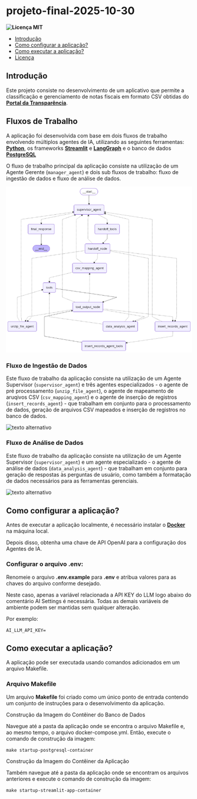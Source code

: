 # projeto-final-2025-10-30

**![Licença MIT](https://img.shields.io/badge/Licença-MIT-blue.svg)**

- [Introdução](#introdução)
- [Como configurar a aplicação?](#como-configurar-a-aplicação)
- [Como executar a aplicação?](#como-executar-a-aplicação)
- [Licença](#licença)

## Introdução

Este projeto consiste no desenvolvimento de um aplicativo que permite a classificação e gerenciamento de notas fiscais em formato CSV obtidas do [**Portal da Transparência**](https://portaldatransparencia.gov.br/download-de-dados/notas-fiscais).

## Fluxos de Trabalho

A aplicação foi desenvolvida com base em dois fluxos de trabalho envolvendo múltiplos agentes de IA, utilizando as seguintes ferramentas: [**Python**](https://www.python.org/), os frameworks [**Streamlit**](https://streamlit.io/) e [**LangGraph**](https://www.langchain.com/langgraph) e o banco de dados
[**PostgreSQL**](https://www.postgresql.org/)

O fluxo de trabalho principal da aplicação consiste na utilização de um Agente Gerente (`manager_agent`) e dois sub fluxos de trabalho: fluxo de ingestão de dados e fluxo de análise de dados.

![texto alternativo](data/output/workflow/invoice_mgmt_workflow.png)

### Fluxo de Ingestão de Dados

Este fluxo de trabalho da aplicação consiste na utilização de um Agente Supervisor (`supervisor_agent`) e três agentes especializados - o agente de pré processamento (`unzip_file_agent`), o agente de mapeamento de aruqivos CSV (`csv_mapping_agent`) e o agente de inserção de registros (`insert_records_agent`) - que trabalham em conjunto para o processamento de dados, geração de arquivos CSV mapeados e inserção de registros no banco de dados.

![texto alternativo](data/output/data_ingestion_workflow.png)

### Fluxo de Análise de Dados

Este fluxo de trabalho da aplicação consiste na utilização de um Agente Supervisor (`supervisor_agent`) e um agente especializado - o agente de análise de dados (`data_analysis_agent`) - que trabalham em conjunto para geração de respostas às perguntas de usuário, como também a formatação de dados necessários para as ferramentas gerenciais.

![texto alternativo](data/output/data_analysis_workflow.png)

## Como configurar a aplicação?

Antes de executar a aplicação localmente, é necessário instalar o [**Docker**](https://www.docker.com/) na máquina local.

Depois disso, obtenha uma chave de API OpenAI para a configuração dos Agentes de IA.

### Configurar o arquivo .env:

Renomeie o arquivo **.env.example** para **.env** e atribua valores para as chaves do arquivo conforme desejado.

Neste caso, apenas a variável relacionada a API KEY do LLM logo abaixo do comentário AI Settings é necessária. Todas as demais variáveis de ambiente podem ser mantidas sem qualquer alteração.

Por exemplo:

```
AI_LLM_API_KEY=
```

## Como executar a aplicação?

A aplicação pode ser executada usando comandos adicionados em um arquivo Makefile.

### Arquivo Makefile

Um arquivo **Makefile** foi criado como um único ponto de entrada contendo um conjunto de instruções para o desenvolvimento da aplicação.

Construção da Imagem do Contêiner do Banco de Dados

Navegue até a pasta da aplicação onde se encontra o arquivo Makefile e, ao mesmo tempo, o arquivo docker-compose.yml. Então, execute o comando de construção da imagem:

```
make startup-postgresql-container
```

Construção da Imagem do Contêiner da Aplicação

Também navegue até a pasta da aplicação onde se encontram os arquivos anteriores e execute o comando de construção da imagem:

```
make startup-streamlit-app-container
```
